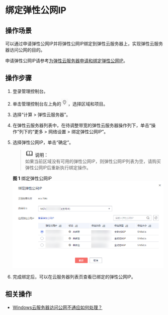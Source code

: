 # 绑定弹性公网IP<a name="ZH-CN_TOPIC_0174917535"></a>

## 操作场景<a name="s974a02c09b8e44f59dcc9335de2d030a"></a>

可以通过申请弹性公网IP并将弹性公网IP绑定到弹性云服务器上，实现弹性云服务器访问公网的目的。

申请弹性公网IP请参考[为弹性云服务器申请和绑定弹性公网IP](https://support.huaweicloud.com/usermanual-vpc/zh-cn_topic_0013748738.html)。

## 操作步骤<a name="section48525176566"></a>

1.  登录管理控制台。
2.  单击管理控制台左上角的![](figures/icon-region.png)，选择区域和项目。
3.  选择“计算 \> 弹性云服务器”。
4.  在弹性云服务器列表中，在待调整带宽的弹性云服务器操作列下，单击“操作”列下的“更多 \> 网络设置 \> 绑定弹性公网IP”。
5.  选择弹性公网IP，单击“确定”。

    >![](public_sys-resources/icon-note.gif) **说明：**   
    >如果当前区域没有可用的弹性公网IP，则弹性公网IP列表为空，请购买弹性公网IP后重新执行绑定操作。  

    **图 1**  绑定弹性公网IP<a name="fig227314855610"></a>  
    ![](figures/绑定弹性公网IP.png "绑定弹性公网IP")

6.  完成绑定后，可以在云服务器列表页查看已绑定的弹性公网IP。

## 相关操作<a name="section590255725418"></a>

-   [Windows云服务器访问公网不通应如何处理？](https://support.huaweicloud.com/ecs_faq/zh-cn_topic_0167429327.html)

